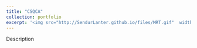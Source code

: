 ```yaml
---
title: "CSQCA"
collection: portfolio
excerpt: '<img src="http://SendurLanter.github.io/files/MRT.gif"  width="300" height="225" align=left> description description description description description description description description '
---
```


Description